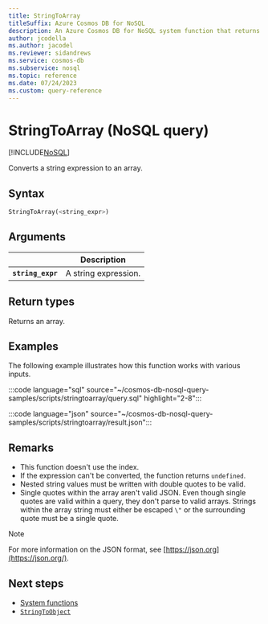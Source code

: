 ```yaml
---
title: StringToArray
titleSuffix: Azure Cosmos DB for NoSQL
description: An Azure Cosmos DB for NoSQL system function that returns a string expression converted to an array.
author: jcodella
ms.author: jacodel
ms.reviewer: sidandrews
ms.service: cosmos-db
ms.subservice: nosql
ms.topic: reference
ms.date: 07/24/2023
ms.custom: query-reference
---
```


# StringToArray (NoSQL query)

[!INCLUDE[NoSQL](../../includes/appliesto-nosql.md)]

Converts a string expression to an array.

## Syntax

```sql  
StringToArray(<string_expr>)  
```

## Arguments

| | Description |
| --- | --- |
| **`string_expr`** | A string expression. |

## Return types

Returns an array.

## Examples
  
The following example illustrates how this function works with various inputs.

:::code language="sql" source="~/cosmos-db-nosql-query-samples/scripts/stringtoarray/query.sql" highlight="2-8":::

:::code language="json" source="~/cosmos-db-nosql-query-samples/scripts/stringtoarray/result.json":::

## Remarks

- This function doesn't use the index.
- If the expression can't be converted, the function returns `undefined`.
- Nested string values must be written with double quotes to be valid.
- Single quotes within the array aren't valid JSON. Even though single quotes are valid within a query, they don't parse to valid arrays. Strings within the array string must either be escaped `\"` or the surrounding quote must be a single quote.

> [!NOTE]
> For more information on the JSON format, see [https://json.org](https://json.org/).

## Next steps

- [System functions](system-functions.yml)
- [`StringToObject`](stringtoobject.md)
